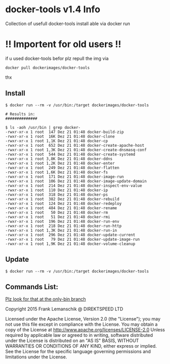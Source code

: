 docker-tools v1.4 Info
============
Collection of usefull docker-tools install able via docker run

# !! Importent for old users !!
if u used docker-tools befor plz repull the img via

    docker pull dockerimages/docker-tools

thx

## Install

    $ docker run --rm -v /usr/bin:/target dockerimages/docker-tools

    # Results in: 
    ##############

    $ ls -aoh /usr/bin | grep docker-
    -rwxr-xr-x 1 root  147 Dez 21 01:48 docker-build-zip
    -rwxr-xr-x 1 root  16K Dez 21 01:48 docker-clone
    -rwxr-xr-x 1 root 1,1K Dez 21 01:48 docker-cp
    -rwxr-xr-x 1 root  652 Dez 21 01:48 docker-create-apache-host
    -rwxr-xr-x 1 root 1,3K Dez 21 01:48 docker-create-dnsmasq-conf
    -rwxr-xr-x 1 root  544 Dez 21 01:48 docker-create-systemd
    -rwxr-xr-x 1 root 3,8K Dez 21 01:48 docker-ddns
    -rwxr-xr-x 1 root 1,2K Dez 21 01:48 docker-enter
    -rwxr-xr-x 1 root  249 Dez 21 01:48 docker-flatten
    -rwxr-xr-x 1 root 1,6K Dez 21 01:48 docker-fs
    -rwxr-xr-x 1 root  171 Dez 21 01:48 docker-image-run
    -rwxr-xr-x 1 root  106 Dez 21 01:48 docker-image-update-domain
    -rwxr-xr-x 1 root  214 Dez 21 01:48 docker-inspect-env-value
    -rwxr-xr-x 1 root  110 Dez 21 01:48 docker-ip
    -rwxr-xr-x 1 root  318 Dez 21 01:48 docker-ps
    -rwxr-xr-x 1 root  382 Dez 21 01:48 docker-rebuild
    -rwxr-xr-x 1 root  124 Dez 21 01:48 docker-redeploy
    -rwxr-xr-x 1 root  484 Dez 21 01:48 docker-rename
    -rwxr-xr-x 1 root   50 Dez 21 01:48 docker-rm
    -rwxr-xr-x 1 root   51 Dez 21 01:48 docker-rmi
    -rwxr-xr-x 1 root  196 Dez 21 01:48 docker-run-env
    -rwxr-xr-x 1 root  218 Dez 21 01:48 docker-run-http
    -rwxr-xr-x 1 root 1,3K Dez 21 01:48 docker-run-in
    -rwxr-xr-x 1 root  296 Dez 21 01:48 docker-update-current
    -rwxr-xr-x 1 root   79 Dez 21 01:48 docker-update-image-run
    -rwxr-xr-x 1 root 1,9K Dez 21 01:48 docker-volume-cleanup

    
## Update

    $ docker run --rm -v /usr/bin:/target dockerimages/docker-tools

## Commands List:

[Plz look for that at the only-bin branch](https://github.com/dockerimages/docker-tools/tree/only-bin)


 Copyright 2015 Frank Lemanschik @ DIREKTSPEED LTD

 Licensed under the Apache License, Version 2.0 (the "License");
 you may not use this file except in compliance with the License.
 You may obtain a copy of the License at
 http://www.apache.org/licenses/LICENSE-2.0
 Unless required by applicable law or agreed to in writing, software
 distributed under the License is distributed on an "AS IS" BASIS,
 WITHOUT WARRANTIES OR CONDITIONS OF ANY KIND, either express or implied.
 See the License for the specific language governing permissions and
 limitations under the License.
